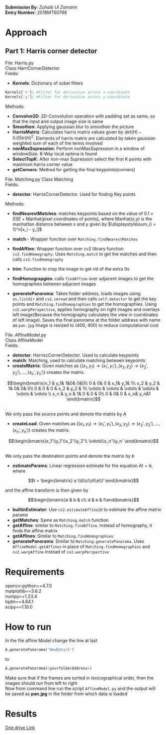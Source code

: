 __Submission By__: _Zuhaib Ul Zamann_<br>
__Entry Number__: 2018MT60798
# Approach
## Part 1: Harris corner detector
File: Harris.py<br>
Class HarriCornerDetector<br>
Fields:
- __Kernels__: Dictionary of sobel filters
```python
Kernels['x']: #Filter for derivative across x-coordinate
Kernels['y']: #Filter for derivative across y-coordinate
```

Methods:
- __Convolve2D__: 2D-Convolution operation with padding set as same, so that the input and output image size is same
- __Smoothen__: Applying gaussian blur to smoothen the picture
- __HarrisMatrix__: Calculates harris matrix values given by $det(H) - 0.05 tr(H)^2$. Elements of harris matrix are calculated by taken gaussian weighted sum of each of the terms involved
- __nonMaxSupression__: Perform nonMaxSupression in a window of windowSize. 8-Way local optima is found
- __SelectTopK__: After non-max Supression select the first K points with maximum harris corner value
- __getCorners__: Method for getting the final keypoints(corners)

File: Matching.py
Class Matching<br>
Fields:
- __detector__: HarrisCornerDetector. Used for finding Key points

Methods:
- __findNearestMatches__: matches keypoints based on the value of $0.1\times SSE + \text{Manhat(pixel coordinates of points)}$, where $\text{Manhat(x,y)}$ is the manhattan distance between x and y given by $\displaystyle\sum_{i = 1}^n|x_i - y_i|$

- __match__:- Wrapper function over ``Matching.findNearestMatches``
- __findAffine__: Wrapper function over cv2 library function ``cv2.findHomography``. Uses ``Matching.match`` to get the matches and then calls ``cv2.findHomography``
- __trim__: Function to crop the image to get rid of the extra 0s
- __findHomograpgies__: calls ``findAffine`` over adjacent images to get the homographies between adjacent images
- __generatePanoroma__: Takes folder address, loads images using ``os.listdir`` and ``cv2.imread`` and then calls ``self.detector`` to get the key points and  ``Matching.findhomographies`` to get the homographies. Using ``cv2.warpPerspective``, applies homography on right images and overlays left image(Because the homography calculates the view in coordinates of left image). Saves the final panorama at the folder address with name as ``pan.jpg``
Image is resized to (400, 400) to reduce computational cost

File: AffineModel.py<br>
Class AffineModel<br>
Fields:
- __detector__: HarriscCornerDetector. Used to calculate keypoints
- __match__: Matching, used to calculate matching between keypoints
- __createMatrix__: Given matches as $((x_1, y_1)\rightarrow (x_1', y_1'), (x_2, y_2)\rightarrow (x_2', y_2'), \ldots, (x_n', y_n'))$ creates the matrix.
```math
\begin{bmatrix}x_1 & y_1& 1&0& 0&0\\
                0 & 0& 0 & x_1& y_1& 1\\
                x_2 & y_2 & 1& 0& 0& 0\\
                0 & 0 & 0 & x_2 & y_2 & 1\\
                \vdots & \vdots & \vdots & \vdots & \vdots & \vdots \\
                x_n & y_n & 1& 0 & 0 & 0\\
                0 & 0& 0 & x_n& y_n&1
\end{bmatrix}
```
.<br>
We only pass the source points and denote the matrix by $A$
- __createLoad__: Given matches as $((x_1, y_1)\rightarrow (x_1', y_1'), (x_2, y_2)\rightarrow (x_2', y_2'), \ldots, (x_n', y_n'))$ creates the matrix.
```math
\begin{bmatrix}x_1'\\y_1'\\x_2'\\y_2'\\ \vdots\\x_n'\\y_n' 
\end{bmatrix}
```
<br>We only pass the destination points and denote the matrix by $b$
- __estimateParams__: Linear regression estimate for the equation $At = b$, where
```math
t = \begin{bmatrix}
a \\b\\c\\d\\e\\f
\end{bmatrix}
``` 
and the affine transform is then given by
```math
\begin{bmatrix}a & b & c\\ d & e & f\end{bmatrix}
```
- __builtinEstimator__: Use ``cv2.estimateAffine2D`` to estimate the affine matrix params
- __getMatches__: Same as ``Matching.match`` function
- __getAffine__: similar to ``Matching.findAffine``. Instead of homography, it finds the affine matrix
- __getAffines__: Similar to ``Matching.findHomographies``
- __generatePanorama__: Similar to ``Matching.generatePanorama``. Uses ``AffineModel.getAffines`` in place of ``Matching.findHomographies`` and ``cv2.warpAffine`` instead of ``cv2.warpPerspective`` 

# Requirements
opencv-python==4.7.0<br>
matplotlib==3.6.2<br>
numpy==1.23.4<br>
tqdm==4.64.1<br>
scipy==1.10.0
# How to run
In the file affine Model change the line at last
```python
A.generatePanorama('NewData/5')
```
to 
```python
A.generatePanorama(<yourfolderAddress>)
```
Make sure that if the frames are sorted in lexicographical order, then the images should run from left to right<br>
Now from command line run the script ``AffineModel.py`` and the output will be saved as __pan.jpg__ in the folder from which data is loaded
# Results
[One drive Link](https://csciitd-my.sharepoint.com/:f:/g/personal/mt6180798_iitd_ac_in/Eh0gxZlVFjhGgWGWWylqZ2cBiOF_MfuYDgQvO_wvssRktQ?e=vCYT2C)
